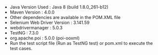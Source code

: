 - Java Version Used : Java 8 (build 1.8.0_261-b12)
- Maven Version : 4.0.0
- Other dependencies are available in the POM.XML file
- Selenium Web Driver Version : 3.141.59
- webdrivermanager : 5.0.3
- TestNG : 7.3.0
- org.apache.poi : 5.0.0 (poi-ooxml)
- Run the test script file (Run as TestNG test) or pom.xml to execute the test cases.
